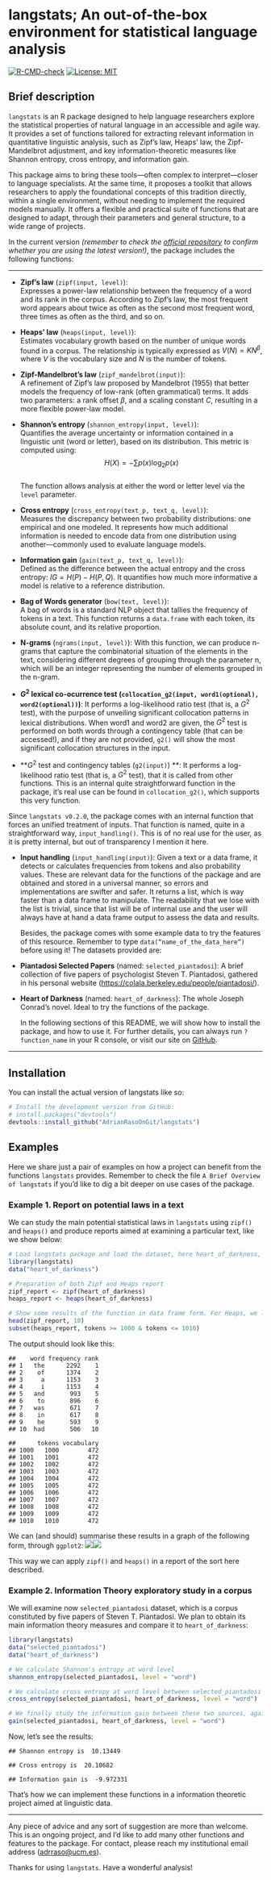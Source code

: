 langstats; An out-of-the-box environment for statistical language
analysis
================

<!-- README.md is generated from README.Rmd. Please edit that file -->

<!-- badges: start -->

[![R-CMD-check](https://github.com/AdrianRasoOnGit/langstats/actions/workflows/R-CMD-check.yaml/badge.svg)](https://github.com/AdrianRasoOnGit/langstats/actions)
[![License:
MIT](https://img.shields.io/badge/License-MIT-yellow.svg)](LICENSE)
<!-- badges: end -->

## Brief description

`langstats` is an R package designed to help language researchers
explore the statistical properties of natural language in an accessible
and agile way. It provides a set of functions tailored for extracting
relevant information in quantitative linguistic analysis, such as Zipf’s
law, Heaps’ law, the Zipf-Mandelbrot adjustment, and key
information-theoretic measures like Shannon entropy, cross entropy, and
information gain.

This package aims to bring these tools—often complex to interpret—closer
to language specialists. At the same time, it proposes a toolkit that
allows researchers to apply the foundational concepts of this tradition
directly, within a single environment, without needing to implement the
required models manually. It offers a flexible and practical suite of
functions that are designed to adapt, through their parameters and
general structure, to a wide range of projects.

In the current version *(remember to check the [official
repository](github.com/AdrianRasoOnGit/langstats) to confirm whether you
are using the latest version!)*, the package includes the following
functions:

------------------------------------------------------------------------

- **Zipf’s law** (`zipf(input, level)`):  
  Expresses a power-law relationship between the frequency of a word and
  its rank in the corpus. According to Zipf’s law, the most frequent
  word appears about twice as often as the second most frequent word,
  three times as often as the third, and so on.

- **Heaps’ law** (`heaps(input, level)`):  
  Estimates vocabulary growth based on the number of unique words found
  in a corpus. The relationship is typically expressed as
  $V(N) = K N^\beta$, where $V$ is the vocabulary size and $N$ is the
  number of tokens.

- **Zipf-Mandelbrot’s law** (`zipf_mandelbrot(input)`):  
  A refinement of Zipf’s law proposed by Mandelbrot (1955) that better
  models the frequency of low-rank (often grammatical) terms. It adds
  two parameters: a rank offset $\beta$, and a scaling constant $C$,
  resulting in a more flexible power-law model.

- **Shannon’s entropy** (`shannon_entropy(input, level)`):  
  Quantifies the average uncertainty or information contained in a
  linguistic unit (word or letter), based on its distribution. This
  metric is computed using:  
  $$
  H(X) = -\sum p(x) \log_2 p(x)
  $$  
  The function allows analysis at either the word or letter level via
  the `level` parameter.

- **Cross entropy** (`cross_entropy(text_p, text_q, level)`):  
  Measures the discrepancy between two probability distributions: one
  empirical and one modeled. It represents how much additional
  information is needed to encode data from one distribution using
  another—commonly used to evaluate language models.

- **Information gain** (`gain(text_p, text_q, level)`):  
  Defined as the difference between the actual entropy and the cross
  entropy: $IG = H(P) - H(P, Q)$. It quantifies how much more
  informative a model is relative to a reference distribution.

- **Bag of Words generator** (`bow(text, level)`):  
  A bag of words is a standard NLP object that tallies the frequency of
  tokens in a text. This function returns a `data.frame` with each
  token, its absolute count, and its relative proportion.

- **N-grams** (`ngrams(input, level)`): With this function, we can
  produce n-grams that capture the combinatorial situation of the
  elements in the text, considering different degrees of grouping
  through the parameter n, which will be an integer representing the
  number of elements grouped in the n-gram.

- **$G^2$ lexical co-ocurrence test
  (`collocation_g2(input, word1(optional), word2(optional))`)**: It
  performs a log-likelihood ratio test (that is, a $G^2$ test), with the
  purpose of unveiling significant collocation patterns in lexical
  distributions. When word1 and word2 are given, the $G^2$ test is
  performed on both words through a contingency table (that can be
  accessed!), and if they are not provided, `g2()` will show the most
  significant collocation structures in the input.

- **$G^2$ test and contingency tables (`g2(input)`) **: It performs a
  log-likelihood ratio test (that is, a $G^2$ test), that it is called
  from other functions. This is an internal quite straightforward
  function in the package, it’s real use can be found in
  `collocation_g2()`, which supports this very function.

Since `langstats v0.2.0`, the package comes with an internal function
that forces an unified treatment of inputs. That function is named,
quite in a straightforward way, `input_handling()`. This is of no real
use for the user, as it is pretty internal, but out of transparency I
mention it here.

- **Input handling** (`input_handling(input)`): Given a text or a data
  frame, it detects or calculates frequencies from tokens and also
  probability values. These are relevant data for the functions of the
  package and are obtained and stored in a universal manner, so errors
  and implementations are swifter and safer. It returns a list, which is
  way faster than a data frame to manipulate. The readability that we
  lose with the list is trivial, since that list will be of internal use
  and the user will always have at hand a data frame output to assess
  the data and results.

  Besides, the package comes with some example data to try the features
  of this resource. Remember to type `data(“name_of_the_data_here”)`
  before using it! The datasets provided are:

- **Piantadosi Selected Papers** (named: `selected_piantadosi`): A brief
  collection of five papers of psychologist Steven T. Piantadosi,
  gathered in his personal website
  (<https://colala.berkeley.edu/people/piantadosi/>).

- **Heart of Darkness** (named: `heart_of_darkness`): The whole Joseph
  Conrad’s novel. Ideal to try the functions of the package.

  In the following sections of this README, we will show how to install
  the package, and how to use it. For further details, you can always
  run `?function_name` in your R console, or visit our site on
  [GitHub](github.com/AdrianRasoOnGit/langstats).

------------------------------------------------------------------------

## Installation

You can install the actual version of langstats like so:

``` r
# Install the development version from GitHub:
# install.packages("devtools")
devtools::install_github("AdrianRasoOnGit/langstats")
```

## Examples

Here we share just a pair of examples on how a project can benefit from
the functions `langstats` provides. Remember to check the file
`A Brief Overview of langstats` if you’d like to dig a bit deeper on use
cases of the package.

### Example 1. Report on potential laws in a text

We can study the main potential statistical laws in `langstats` using
`zipf()` and `heaps()` and produce reports aimed at examining a
particular text, like we show below:

``` r
# Load langstats package and load the dataset, here heart_of_darkness, included in langstats
library(langstats)
data("heart_of_darkness")

# Preparation of both Zipf and Heaps report
zipf_report <- zipf(heart_of_darkness)
heaps_report <- heaps(heart_of_darkness)

# Show some results of the function in data frame form. For Heaps, we look at a narrow window later in text, to showcase more clearly the effect of the law
head(zipf_report, 10)
subset(heaps_report, tokens >= 1000 & tokens <= 1010)
```

The output should look like this:

    ##    word frequency rank
    ## 1   the      2292    1
    ## 2    of      1374    2
    ## 3     a      1153    3
    ## 4     i      1153    4
    ## 5   and       993    5
    ## 6    to       896    6
    ## 7   was       671    7
    ## 8    in       617    8
    ## 9    he       593    9
    ## 10  had       506   10

    ##      tokens vocabulary
    ## 1000   1000        472
    ## 1001   1001        472
    ## 1002   1002        472
    ## 1003   1003        472
    ## 1004   1004        472
    ## 1005   1005        472
    ## 1006   1006        472
    ## 1007   1007        472
    ## 1008   1008        472
    ## 1009   1009        472
    ## 1010   1010        472

We can (and should) summarise these results in a graph of the following
form, through `ggplot2`:
![](README_files/figure-gfm/zipf_heaps_report_example_plot-1.png)<!-- -->![](README_files/figure-gfm/zipf_heaps_report_example_plot-2.png)<!-- -->

This way we can apply `zipf()` and `heaps()` in a report of the sort
here described.

### Example 2. Information Theory exploratory study in a corpus

We will examine now `selected_piantadosi` dataset, which is a corpus
constituted by five papers of Steven T. Piantadosi. We plan to obtain
its main information theory measures and compare it to
`heart_of_darkness`:

``` r
library(langstats)
data("selected_piantadosi")
data("heart_of_darkness")

# We calculate Shannon's entropy at word level
shannon_entropy(selected_piantadosi, level = "word")

# We calculate cross entropy at word level between selected_piantadosi and heart_of_darkness
cross_entropy(selected_piantadosi, heart_of_darkness, level = "word")

# We finally study the information gain between these two sources, again, at word level
gain(selected_piantadosi, heart_of_darkness, level = "word")
```

Now, let’s see the results:

    ## Shannon entropy is  10.13449

    ## Cross entropy is  20.10682

    ## Information gain is  -9.972331

That’s how we can implement these functions in a information theoretic
project aimed at linguistic data.

------------------------------------------------------------------------

Any piece of advice and any sort of suggestion are more than welcome.
This is an ongoing project, and I’d like to add many other functions and
features to the package. For contact, please reach my institutional
email address (<adrraso@ucm.es>).

Thanks for using `langstats`. Have a wonderful analysis!
